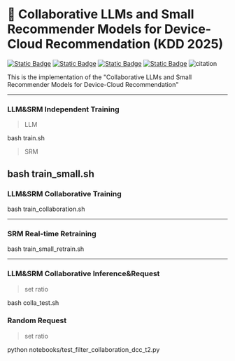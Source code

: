 # 🚀 Collaborative LLMs and Small Recommender Models for Device-Cloud Recommendation (KDD 2025)

[![Static Badge](https://img.shields.io/badge/arXiv-2501.05647-logo?logo=arxiv&labelColor=red&color=peachpuff)](https://arxiv.org/abs/2501.05647) [![Static Badge](https://img.shields.io/badge/Scholar-LSC4Rec-logo?logo=Googlescholar&color=blue)](https://scholar.google.com/scholar?hl=zh-CN&as_sdt=0%2C5&q=Collaboration+of+Large+Language+Models+and+Small+Recommendation+Models+for+Device-Cloud+Recommendation&btnG=) [![Static Badge](https://img.shields.io/badge/Semantic-LSC4Rec-logo?logo=semanticscholar&labelcolor=purple&color=purple)](https://www.semanticscholar.org/paper/Collaboration-of-Large-Language-Models-and-Small-Lv-Zhan/6d8647203161ae4b700138f4ef1f6d4e39648c4c) [![Static Badge](https://img.shields.io/badge/GitHub-LSC4Rec-logo?logo=github&labelColor=black&color=lightgray)](https://github.com/HelloZicky/LSC4Rec) ![citation](https://img.shields.io/badge/dynamic/json?label=citation&query=citationCount&url=https://api.semanticscholar.org%2Fgraph%2Fv1%2Fpaper%2F6d8647203161ae4b700138f4ef1f6d4e39648c4c%3Ffields%3DcitationCount&style=social&logo=semanticscholar&labelColor=blue&color=skyblue&cacheSeconds=360)

This is the implementation of the "Collaborative LLMs and Small Recommender Models for Device-Cloud Recommendation"


---
### LLM&SRM Independent Training
> LLM

bash train.sh 

> SRM

bash train_small.sh
---
### LLM&SRM Collaborative Training
bash train_collaboration.sh 

---
### SRM Real-time Retraining
bash train_small_retrain.sh

---
### LLM&SRM Collaborative Inference&Request
> set ratio

bash colla_test.sh

### Random Request
> set ratio

python notebooks/test_filter_collaboration_dcc_t2.py

